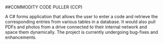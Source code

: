 ##COMMODITY CODE PULLER (CCP)

A C# forms application that allows the user to enter a code and retrieve the corresponding entries from various tables in a database. It would also pull PDFs and photos from a drive connected to their internal network and space them dynamically. 
The project is currently undergoing bug-fixes and enhancements.